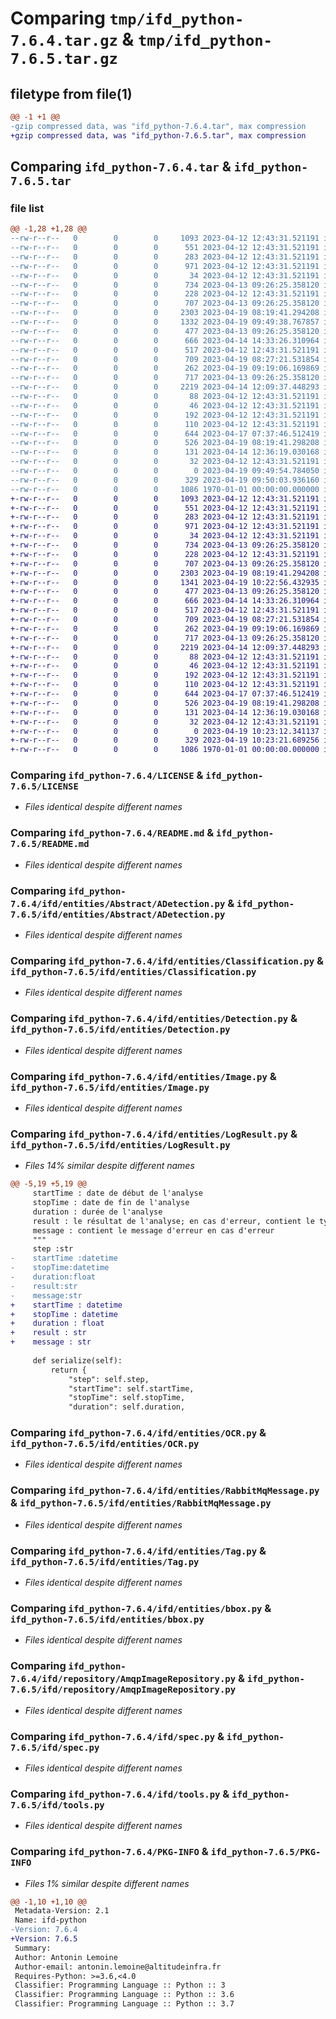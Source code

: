 # Comparing `tmp/ifd_python-7.6.4.tar.gz` & `tmp/ifd_python-7.6.5.tar.gz`

## filetype from file(1)

```diff
@@ -1 +1 @@
-gzip compressed data, was "ifd_python-7.6.4.tar", max compression
+gzip compressed data, was "ifd_python-7.6.5.tar", max compression
```

## Comparing `ifd_python-7.6.4.tar` & `ifd_python-7.6.5.tar`

### file list

```diff
@@ -1,28 +1,28 @@
--rw-r--r--   0        0        0     1093 2023-04-12 12:43:31.521191 ifd_python-7.6.4/LICENSE
--rw-r--r--   0        0        0      551 2023-04-12 12:43:31.521191 ifd_python-7.6.4/README.md
--rw-r--r--   0        0        0      283 2023-04-12 12:43:31.521191 ifd_python-7.6.4/ifd/__init__.py
--rw-r--r--   0        0        0      971 2023-04-12 12:43:31.521191 ifd_python-7.6.4/ifd/entities/Abstract/ADetection.py
--rw-r--r--   0        0        0       34 2023-04-12 12:43:31.521191 ifd_python-7.6.4/ifd/entities/Abstract/__init__.py
--rw-r--r--   0        0        0      734 2023-04-13 09:26:25.358120 ifd_python-7.6.4/ifd/entities/Classification.py
--rw-r--r--   0        0        0      228 2023-04-12 12:43:31.521191 ifd_python-7.6.4/ifd/entities/Couleur.py
--rw-r--r--   0        0        0      707 2023-04-13 09:26:25.358120 ifd_python-7.6.4/ifd/entities/Detection.py
--rw-r--r--   0        0        0     2303 2023-04-19 08:19:41.294208 ifd_python-7.6.4/ifd/entities/Image.py
--rw-r--r--   0        0        0     1332 2023-04-19 09:49:38.767857 ifd_python-7.6.4/ifd/entities/LogResult.py
--rw-r--r--   0        0        0      477 2023-04-13 09:26:25.358120 ifd_python-7.6.4/ifd/entities/Modele.py
--rw-r--r--   0        0        0      666 2023-04-14 14:33:26.310964 ifd_python-7.6.4/ifd/entities/OCR.py
--rw-r--r--   0        0        0      517 2023-04-12 12:43:31.521191 ifd_python-7.6.4/ifd/entities/RabbitMqMessage.py
--rw-r--r--   0        0        0      709 2023-04-19 08:27:21.531854 ifd_python-7.6.4/ifd/entities/Tag.py
--rw-r--r--   0        0        0      262 2023-04-19 09:19:06.169869 ifd_python-7.6.4/ifd/entities/__init__.py
--rw-r--r--   0        0        0      717 2023-04-13 09:26:25.358120 ifd_python-7.6.4/ifd/entities/bbox.py
--rw-r--r--   0        0        0     2219 2023-04-14 12:09:37.448293 ifd_python-7.6.4/ifd/repository/AmqpImageRepository.py
--rw-r--r--   0        0        0       88 2023-04-12 12:43:31.521191 ifd_python-7.6.4/ifd/repository/Interfaces/IImageRepository.py
--rw-r--r--   0        0        0       46 2023-04-12 12:43:31.521191 ifd_python-7.6.4/ifd/repository/Interfaces/__init__.py
--rw-r--r--   0        0        0      192 2023-04-12 12:43:31.521191 ifd_python-7.6.4/ifd/repository/MemoryImageRepository.py
--rw-r--r--   0        0        0      110 2023-04-12 12:43:31.521191 ifd_python-7.6.4/ifd/repository/__init__.py
--rw-r--r--   0        0        0      644 2023-04-17 07:37:46.512419 ifd_python-7.6.4/ifd/spec.py
--rw-r--r--   0        0        0      526 2023-04-19 08:19:41.298208 ifd_python-7.6.4/ifd/tools.py
--rw-r--r--   0        0        0      131 2023-04-14 12:36:19.030168 ifd_python-7.6.4/ifd/usecase/Interfaces/IFonction.py
--rw-r--r--   0        0        0       32 2023-04-12 12:43:31.521191 ifd_python-7.6.4/ifd/usecase/Interfaces/__init__.py
--rw-r--r--   0        0        0        0 2023-04-19 09:49:54.784050 ifd_python-7.6.4/ifd/usecase/__init__.py
--rw-r--r--   0        0        0      329 2023-04-19 09:50:03.936160 ifd_python-7.6.4/pyproject.toml
--rw-r--r--   0        0        0     1086 1970-01-01 00:00:00.000000 ifd_python-7.6.4/PKG-INFO
+-rw-r--r--   0        0        0     1093 2023-04-12 12:43:31.521191 ifd_python-7.6.5/LICENSE
+-rw-r--r--   0        0        0      551 2023-04-12 12:43:31.521191 ifd_python-7.6.5/README.md
+-rw-r--r--   0        0        0      283 2023-04-12 12:43:31.521191 ifd_python-7.6.5/ifd/__init__.py
+-rw-r--r--   0        0        0      971 2023-04-12 12:43:31.521191 ifd_python-7.6.5/ifd/entities/Abstract/ADetection.py
+-rw-r--r--   0        0        0       34 2023-04-12 12:43:31.521191 ifd_python-7.6.5/ifd/entities/Abstract/__init__.py
+-rw-r--r--   0        0        0      734 2023-04-13 09:26:25.358120 ifd_python-7.6.5/ifd/entities/Classification.py
+-rw-r--r--   0        0        0      228 2023-04-12 12:43:31.521191 ifd_python-7.6.5/ifd/entities/Couleur.py
+-rw-r--r--   0        0        0      707 2023-04-13 09:26:25.358120 ifd_python-7.6.5/ifd/entities/Detection.py
+-rw-r--r--   0        0        0     2303 2023-04-19 08:19:41.294208 ifd_python-7.6.5/ifd/entities/Image.py
+-rw-r--r--   0        0        0     1341 2023-04-19 10:22:56.432935 ifd_python-7.6.5/ifd/entities/LogResult.py
+-rw-r--r--   0        0        0      477 2023-04-13 09:26:25.358120 ifd_python-7.6.5/ifd/entities/Modele.py
+-rw-r--r--   0        0        0      666 2023-04-14 14:33:26.310964 ifd_python-7.6.5/ifd/entities/OCR.py
+-rw-r--r--   0        0        0      517 2023-04-12 12:43:31.521191 ifd_python-7.6.5/ifd/entities/RabbitMqMessage.py
+-rw-r--r--   0        0        0      709 2023-04-19 08:27:21.531854 ifd_python-7.6.5/ifd/entities/Tag.py
+-rw-r--r--   0        0        0      262 2023-04-19 09:19:06.169869 ifd_python-7.6.5/ifd/entities/__init__.py
+-rw-r--r--   0        0        0      717 2023-04-13 09:26:25.358120 ifd_python-7.6.5/ifd/entities/bbox.py
+-rw-r--r--   0        0        0     2219 2023-04-14 12:09:37.448293 ifd_python-7.6.5/ifd/repository/AmqpImageRepository.py
+-rw-r--r--   0        0        0       88 2023-04-12 12:43:31.521191 ifd_python-7.6.5/ifd/repository/Interfaces/IImageRepository.py
+-rw-r--r--   0        0        0       46 2023-04-12 12:43:31.521191 ifd_python-7.6.5/ifd/repository/Interfaces/__init__.py
+-rw-r--r--   0        0        0      192 2023-04-12 12:43:31.521191 ifd_python-7.6.5/ifd/repository/MemoryImageRepository.py
+-rw-r--r--   0        0        0      110 2023-04-12 12:43:31.521191 ifd_python-7.6.5/ifd/repository/__init__.py
+-rw-r--r--   0        0        0      644 2023-04-17 07:37:46.512419 ifd_python-7.6.5/ifd/spec.py
+-rw-r--r--   0        0        0      526 2023-04-19 08:19:41.298208 ifd_python-7.6.5/ifd/tools.py
+-rw-r--r--   0        0        0      131 2023-04-14 12:36:19.030168 ifd_python-7.6.5/ifd/usecase/Interfaces/IFonction.py
+-rw-r--r--   0        0        0       32 2023-04-12 12:43:31.521191 ifd_python-7.6.5/ifd/usecase/Interfaces/__init__.py
+-rw-r--r--   0        0        0        0 2023-04-19 10:23:12.341137 ifd_python-7.6.5/ifd/usecase/__init__.py
+-rw-r--r--   0        0        0      329 2023-04-19 10:23:21.689256 ifd_python-7.6.5/pyproject.toml
+-rw-r--r--   0        0        0     1086 1970-01-01 00:00:00.000000 ifd_python-7.6.5/PKG-INFO
```

### Comparing `ifd_python-7.6.4/LICENSE` & `ifd_python-7.6.5/LICENSE`

 * *Files identical despite different names*

### Comparing `ifd_python-7.6.4/README.md` & `ifd_python-7.6.5/README.md`

 * *Files identical despite different names*

### Comparing `ifd_python-7.6.4/ifd/entities/Abstract/ADetection.py` & `ifd_python-7.6.5/ifd/entities/Abstract/ADetection.py`

 * *Files identical despite different names*

### Comparing `ifd_python-7.6.4/ifd/entities/Classification.py` & `ifd_python-7.6.5/ifd/entities/Classification.py`

 * *Files identical despite different names*

### Comparing `ifd_python-7.6.4/ifd/entities/Detection.py` & `ifd_python-7.6.5/ifd/entities/Detection.py`

 * *Files identical despite different names*

### Comparing `ifd_python-7.6.4/ifd/entities/Image.py` & `ifd_python-7.6.5/ifd/entities/Image.py`

 * *Files identical despite different names*

### Comparing `ifd_python-7.6.4/ifd/entities/LogResult.py` & `ifd_python-7.6.5/ifd/entities/LogResult.py`

 * *Files 14% similar despite different names*

```diff
@@ -5,19 +5,19 @@
     startTime : date de début de l'analyse
     stopTime : date de fin de l'analyse
     duration : durée de l'analyse
     result : le résultat de l'analyse; en cas d'erreur, contient le type d'erreur
     message : contient le message d'erreur en cas d'erreur
     """
     step :str
-    startTime :datetime
-    stopTime:datetime
-    duration:float
-    result:str
-    message:str
+    startTime : datetime
+    stopTime : datetime
+    duration : float
+    result : str
+    message : str
 
     def serialize(self):
         return {
             "step": self.step,
             "startTime": self.startTime,
             "stopTime": self.stopTime,
             "duration": self.duration,
```

### Comparing `ifd_python-7.6.4/ifd/entities/OCR.py` & `ifd_python-7.6.5/ifd/entities/OCR.py`

 * *Files identical despite different names*

### Comparing `ifd_python-7.6.4/ifd/entities/RabbitMqMessage.py` & `ifd_python-7.6.5/ifd/entities/RabbitMqMessage.py`

 * *Files identical despite different names*

### Comparing `ifd_python-7.6.4/ifd/entities/Tag.py` & `ifd_python-7.6.5/ifd/entities/Tag.py`

 * *Files identical despite different names*

### Comparing `ifd_python-7.6.4/ifd/entities/bbox.py` & `ifd_python-7.6.5/ifd/entities/bbox.py`

 * *Files identical despite different names*

### Comparing `ifd_python-7.6.4/ifd/repository/AmqpImageRepository.py` & `ifd_python-7.6.5/ifd/repository/AmqpImageRepository.py`

 * *Files identical despite different names*

### Comparing `ifd_python-7.6.4/ifd/spec.py` & `ifd_python-7.6.5/ifd/spec.py`

 * *Files identical despite different names*

### Comparing `ifd_python-7.6.4/ifd/tools.py` & `ifd_python-7.6.5/ifd/tools.py`

 * *Files identical despite different names*

### Comparing `ifd_python-7.6.4/PKG-INFO` & `ifd_python-7.6.5/PKG-INFO`

 * *Files 1% similar despite different names*

```diff
@@ -1,10 +1,10 @@
 Metadata-Version: 2.1
 Name: ifd-python
-Version: 7.6.4
+Version: 7.6.5
 Summary: 
 Author: Antonin Lemoine
 Author-email: antonin.lemoine@altitudeinfra.fr
 Requires-Python: >=3.6,<4.0
 Classifier: Programming Language :: Python :: 3
 Classifier: Programming Language :: Python :: 3.6
 Classifier: Programming Language :: Python :: 3.7
```

